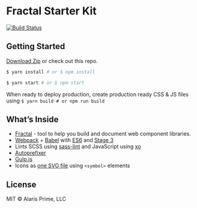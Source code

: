 # Fractal Starter Kit

[![Build Status](https://travis-ci.org/alarisprime/fractal-starter-kit.svg?branch=master)](https://travis-ci.org/alarisprime/fractal-starter-kit)

## Getting Started

[Download Zip](https://github.com/alarisprime/fractal-starter-kit/archive/master.zip) or check out this repo.

```bash
$ yarn install # or $ npm install

$ yarn start # or $ npm start
```

When ready to deploy production, create production ready CSS & JS files using `$ yarn build # or npm run build`

## What’s Inside

- [Fractal](http://fractal.build) - tool to help you build and document web component libraries.
- [Webpack](http://webpack.js.org) + [Babel](https://babeljs.io) with [ES6](https://babeljs.io/docs/plugins/preset-es2015/) and [Stage 3](https://babeljs.io/docs/plugins/preset-stage-3/)
- Lints SCSS using [sass-lint](https://github.com/sasstools/sass-lint) and JavaScript using [xo](https://github.com/sindresorhus/xo)
- [Autoprefixer](https://github.com/postcss/autoprefixer)
- [Gulp.js](http://gulpjs.com)
- Icons as [one SVG file](https://github.com/w0rm/gulp-svgstore) using `<symbol>` elements

## License

MIT © Alaris Prime, LLC
